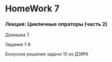 # HomeWork 7
### Лекция: Цикличные опраторы (часть 2)
Домашка 7.

Звдания 1-8

Бонусное решение задачи 10 из ДЗ№6